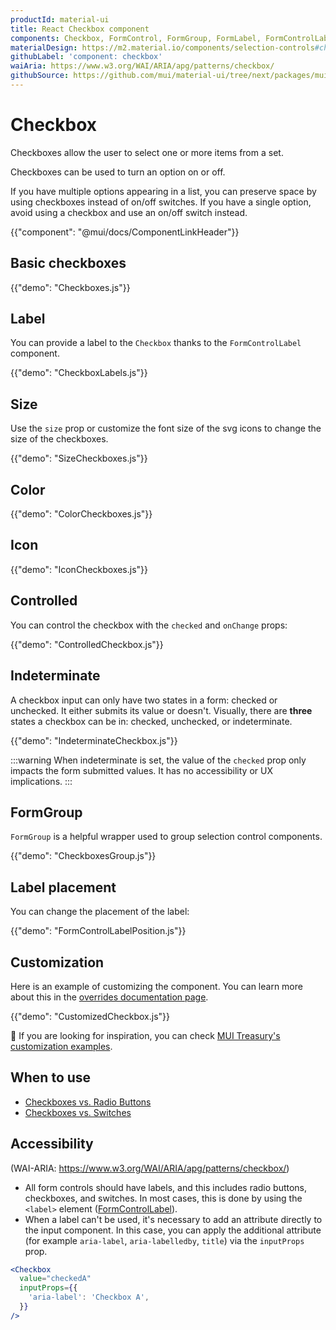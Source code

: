 ```yaml
---
productId: material-ui
title: React Checkbox component
components: Checkbox, FormControl, FormGroup, FormLabel, FormControlLabel
materialDesign: https://m2.material.io/components/selection-controls#checkboxes
githubLabel: 'component: checkbox'
waiAria: https://www.w3.org/WAI/ARIA/apg/patterns/checkbox/
githubSource: https://github.com/mui/material-ui/tree/next/packages/mui-material/src/Checkbox
---
```


# Checkbox

<p class="description">Checkboxes allow the user to select one or more items from a set.</p>

Checkboxes can be used to turn an option on or off.

If you have multiple options appearing in a list,
you can preserve space by using checkboxes instead of on/off switches.
If you have a single option, avoid using a checkbox and use an on/off switch instead.

{{"component": "@mui/docs/ComponentLinkHeader"}}

## Basic checkboxes

{{"demo": "Checkboxes.js"}}

## Label

You can provide a label to the `Checkbox` thanks to the `FormControlLabel` component.

{{"demo": "CheckboxLabels.js"}}

## Size

Use the `size` prop or customize the font size of the svg icons to change the size of the checkboxes.

{{"demo": "SizeCheckboxes.js"}}

## Color

{{"demo": "ColorCheckboxes.js"}}

## Icon

{{"demo": "IconCheckboxes.js"}}

## Controlled

You can control the checkbox with the `checked` and `onChange` props:

{{"demo": "ControlledCheckbox.js"}}

## Indeterminate

A checkbox input can only have two states in a form: checked or unchecked.
It either submits its value or doesn't.
Visually, there are **three** states a checkbox can be in: checked, unchecked, or indeterminate.

{{"demo": "IndeterminateCheckbox.js"}}

:::warning
When indeterminate is set, the value of the `checked` prop only impacts the form submitted values.
It has no accessibility or UX implications.
:::

## FormGroup

`FormGroup` is a helpful wrapper used to group selection control components.

{{"demo": "CheckboxesGroup.js"}}

## Label placement

You can change the placement of the label:

{{"demo": "FormControlLabelPosition.js"}}

## Customization

Here is an example of customizing the component.
You can learn more about this in the [overrides documentation page](/material-ui/customization/how-to-customize/).

{{"demo": "CustomizedCheckbox.js"}}

🎨 If you are looking for inspiration, you can check [MUI Treasury's customization examples](https://mui-treasury.com/?path=/docs/checkbox-introduction--docs).

## When to use

- [Checkboxes vs. Radio Buttons](https://www.nngroup.com/articles/checkboxes-vs-radio-buttons/)
- [Checkboxes vs. Switches](https://uxplanet.org/checkbox-vs-toggle-switch-7fc6e83f10b8)

## Accessibility

(WAI-ARIA: https://www.w3.org/WAI/ARIA/apg/patterns/checkbox/)

- All form controls should have labels, and this includes radio buttons, checkboxes, and switches. In most cases, this is done by using the `<label>` element ([FormControlLabel](/material-ui/api/form-control-label/)).
- When a label can't be used, it's necessary to add an attribute directly to the input component.
  In this case, you can apply the additional attribute (for example `aria-label`, `aria-labelledby`, `title`) via the `inputProps` prop.

```jsx
<Checkbox
  value="checkedA"
  inputProps={{
    'aria-label': 'Checkbox A',
  }}
/>
```
